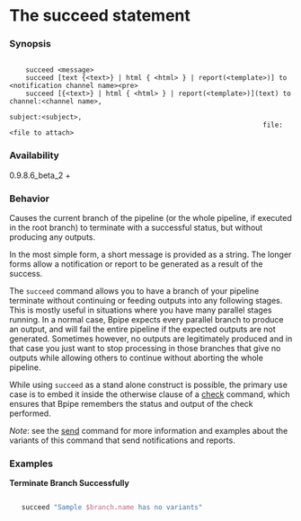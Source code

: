 # The succeed statement

### Synopsis

```    
    
    succeed <message>
    succeed [text {<text>} | html { <html> } | report(<template>)] to <notification channel name><pre>
    succeed [{<text>} | html { <html> } | report(<template>)](text) to channel:<channel name>, 
                                                               subject:<subject>, 
                                                               file: <file to attach> 
```
 
### Availability

0.9.8.6_beta_2 +

### Behavior

Causes the current branch of the pipeline (or the whole pipeline, if executed in the root branch) to terminate with a successful status, but without producing any outputs.

In the most simple form, a short message is provided as a string. The longer forms allow a notification or report to be generated as a result of the success.

The `succeed` command allows you to have a branch of your pipeline terminate without continuing or feeding outputs into any following stages. This is mostly useful in situations where you have many parallel stages running. In a normal case, Bpipe expects every parallel branch to produce an output, and will fail the entire pipeline if the expected outputs are not generated. Sometimes however, no outputs are legitimately produced and in that case you just want to stop processing in those branches that give no outputs while allowing others to continue without aborting the whole pipeline.

While using `succeed` as a stand alone construct is possible, the primary use case is to embed it inside the otherwise clause of a [check](Language/Check) command, which ensures that Bpipe remembers the status and output of the check performed.

*Note*: see the [send](Language/Send) command for more information and examples about the variants of this command that send notifications and reports.

### Examples

**Terminate Branch Successfully**
```groovy 

   succeed "Sample $branch.name has no variants"
```
